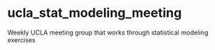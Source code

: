 # ucla_stat_modeling_meeting
Weekly UCLA meeting group that works through statistical modeling exercises
